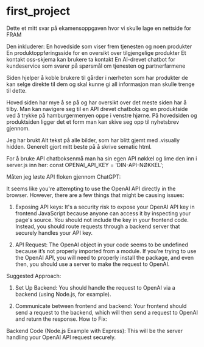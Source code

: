 # first_project
Dette et mitt svar på ekamensoppgaven hvor vi skulle lage en nettside for FRAM 

Den inkluderer:
En hovedside som viser frem tjenesten og noen produkter
En produktoppføringsside for en oversikt over tilgjengelige produkter
Et kontakt oss-skjema kan brukere ta kontakt
En AI-drevet chatbot for kundeservice som svarer på spørsmål om tjenesten og partnerfarmene

Siden hjelper å koble brukere til gårder i nærheten som har produkter de kan selge direkte til dem og skal kunne gi all informasjon man skulle trenge til dette.

Hoved siden har mye å se på og har oversikt over det meste siden har å tilby. Man kan navigere seg til en API drevet chatboks og en produktside ved å trykke på hamburgermenyen oppe i venstre hjørne. På hovedsiden og produktsiden ligger det et form man kan skive seg opp til nyhetsbrev gjennom. 

Jeg har brukt Alt tekst på alle bilder, som har blitt gjemt med .visually hidden. 
Generelt gjort mitt beste på å skrive sematic html. 

For å bruke API chatboksenmå man ha sin egen API nøkkel og lime den inn i server.js inn her: 
const OPENAI_API_KEY = 'DIN-API-NØKKEL'; 


Måten jeg løste API floken gjennom ChatGPT:

It seems like you're attempting to use the OpenAI API directly in the browser. However, there are a few things that might be causing issues:

1.	Exposing API keys: It's a security risk to expose your OpenAI API key in frontend JavaScript because anyone can access it by inspecting your page's source. You should not include the key in your frontend code. Instead, you should route requests through a backend server that securely handles your API key.

2.	API Request: The OpenAI object in your code seems to be undefined because it’s not properly imported from a module. If you're trying to use the OpenAI API, you will need to properly install the package, and even then, you should use a server to make the request to OpenAI.

Suggested Approach:

1.	Set Up Backend: You should handle the request to OpenAI via a backend (using Node.js, for example).

2.	Communicate between frontend and backend: Your frontend should send a request to the backend, which will then send a request to OpenAI and return the response.
How to Fix:

Backend Code (Node.js Example with Express):
This will be the server handling your OpenAI API request securely.